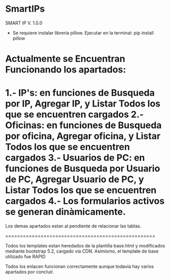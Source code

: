 # SmartIPs

SMART IP V. 1.0.0

* Se requiere instalar libreria pillow. 
  Ejecutar en la terminal: pip install pillow

Actualmente se Encuentran Funcionando los apartados:
====================================================

1.- IP's: en funciones de Busqueda por IP, Agregar IP, y Listar Todos los que se encuentren cargados
2.- Oficinas: en funciones de Busqueda por oficina, Agregar oficina, y Listar Todos los que se encuentren cargados
3.- Usuarios de PC: en funciones de Busqueda por Usuario de PC, Agregar Usuario de PC, y Listar Todos los que se encuentren cargados
4.- Los formularios activos se generan dinàmicamente.
===================================================

Los demas apartados estan al pendiente de relacionar las tablas.

===================================================

Todos los templates estan heredados de la plantilla base.html y modificados mediante bootstrap 5.2, cargado vía CDN.
Asimismo, el template de base utilizado fue RAPID

Todos los enlacen funcionan correctamente aunque todavía hay varios apartados por concluir.
